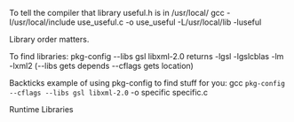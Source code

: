 To tell the compiler that library useful.h is in /usr/local/
   gcc -I/usr/local/include use_useful.c -o use_useful -L/usr/local/lib -luseful

Library order matters. 

To find libraries: 
   pkg-config --libs gsl libxml-2.0
returns
-lgsl -lgslcblas -lm -lxml2
  (--libs gets depends
  --cflags gets location)

Backticks example of using pkg-config to find stuff for you:
gcc `pkg-config --cflags --libs gsl libxml-2.0` -o specific specific.c

Runtime Libraries
